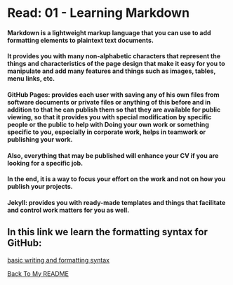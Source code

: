 # Read: 01 - Learning Markdown
 


#### Markdown is a lightweight markup language that you can use to add formatting elements to plaintext text documents.

#### It provides you with many non-alphabetic characters that represent the things and characteristics of the page design that make it easy for you to manipulate and add many features and things such as images, tables, menu links, etc.

#### GitHub Pages: provides each user with saving any of his own files from software documents or private files or anything of this before and in addition to that he can publish them so that they are available for public viewing, so that it provides you with special modification by specific people or the public to help with Doing your own work or something specific to you, especially in corporate work, helps in teamwork or publishing your work.

#### Also, everything that may be published will enhance your CV if you are looking for a specific job.

#### In the end, it is a way to focus your effort on the work and not on how you publish your projects.

#### Jekyll: provides you with ready-made templates and things that facilitate and control work matters for you as well.

## In this link we learn the formatting syntax for GitHub:
[basic writing and formatting syntax](https://docs.github.com/en/github/writing-on-github/basic-writing-and-formatting-syntax)


[Back To My README](https://rihanfoudeh.github.io/Reading-note/ )
